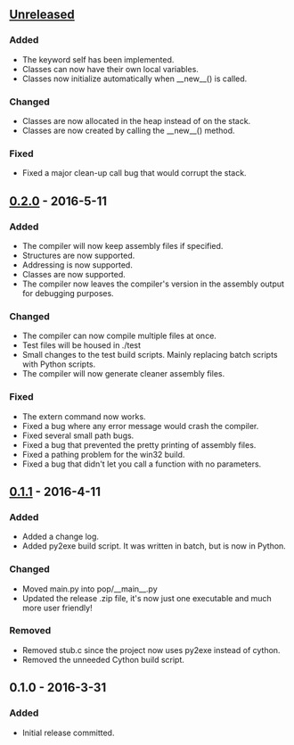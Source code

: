 ## [Unreleased]
### Added
- The keyword self has been implemented.
- Classes can now have their own local variables.
- Classes now initialize automatically when \_\_new\_\_() is called.

### Changed
- Classes are now allocated in the heap instead of on the stack.
- Classes are now created by calling the \_\_new\_\_() method.

### Fixed
- Fixed a major clean-up call bug that would corrupt the stack.

## [0.2.0] - 2016-5-11
### Added
- The compiler will now keep assembly files if specified.
- Structures are now supported.
- Addressing is now supported.
- Classes are now supported.
- The compiler now leaves the compiler's version in the assembly output for debugging purposes.

### Changed
- The compiler can now compile multiple files at once.
- Test files will be housed in ./test
- Small changes to the test build scripts. Mainly replacing batch scripts with Python scripts.
- The compiler will now generate cleaner assembly files.

### Fixed
- The extern command now works.
- Fixed a bug where any error message would crash the compiler.
- Fixed several small path bugs.
- Fixed a bug that prevented the pretty printing of assembly files.
- Fixed a pathing problem for the win32 build.
- Fixed a bug that didn't let you call a function with no parameters.

## [0.1.1] - 2016-4-11
### Added
- Added a change log.
- Added py2exe build script. It was written in batch, but is now in Python.

### Changed
- Moved main.py into pop/\_\_main\_\_.py
- Updated the release .zip file, it's now just one executable and much more user friendly!

### Removed
- Removed stub.c since the project now uses py2exe instead of cython.
- Removed the unneeded Cython build script.

## 0.1.0 - 2016-3-31
### Added
- Initial release committed.

[Unreleased]: https://github.com/I8087/Pop/compare/v0.2.0...master
[0.2.0]: https://github.com/I8087/Pop/compare/v0.1.1...v0.2.0
[0.1.1]: https://github.com/I8087/Pop/compare/v0.1...v0.1.1
